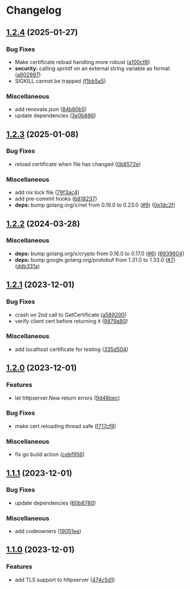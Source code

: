 # Changelog

## [1.2.4](https://github.com/trivago/go-bootstrap/compare/v1.2.3...v1.2.4) (2025-01-27)


### Bug Fixes

* Make certificate reload handling more robust ([a100cf8](https://github.com/trivago/go-bootstrap/commit/a100cf8623e865f99c3a884519e84b826eab181f))
* **security:** calling sprintf on an external string variable as format ([a902997](https://github.com/trivago/go-bootstrap/commit/a902997f28f48b002619cf49ed7760ab8110e5a0))
* SIGKILL cannot be trapped ([f1bb5a5](https://github.com/trivago/go-bootstrap/commit/f1bb5a52dd03371a3b421f21b1ab810e5bf6f32a))


### Miscellaneous

* add renovate.json ([84b60b5](https://github.com/trivago/go-bootstrap/commit/84b60b5f139ca7859977d3351000f6b4f568db1d))
* update dependencies ([3e0b886](https://github.com/trivago/go-bootstrap/commit/3e0b886cdefa5b7d6e65b9c084b207accdc6ea4e))

## [1.2.3](https://github.com/trivago/go-bootstrap/compare/v1.2.2...v1.2.3) (2025-01-08)


### Bug Fixes

* reload certificate when file has changed ([0b8572e](https://github.com/trivago/go-bootstrap/commit/0b8572e8840d4955ef5315cb8010f5ae30d0ea49))


### Miscellaneous

* add nix lock file ([79f3ac4](https://github.com/trivago/go-bootstrap/commit/79f3ac455d2d6da67f4aa9dbd9e4bb178755a0e8))
* add pre-commit hooks ([b818237](https://github.com/trivago/go-bootstrap/commit/b818237fc25e3e680e78002d30e16c5970686d8a))
* **deps:** bump golang.org/x/net from 0.19.0 to 0.23.0 ([#9](https://github.com/trivago/go-bootstrap/issues/9)) ([0e1dc2f](https://github.com/trivago/go-bootstrap/commit/0e1dc2f4020ca70fdac81d3b104f615fd32811b3))

## [1.2.2](https://github.com/trivago/go-bootstrap/compare/v1.2.1...v1.2.2) (2024-03-28)


### Miscellaneous

* **deps:** bump golang.org/x/crypto from 0.16.0 to 0.17.0 ([#6](https://github.com/trivago/go-bootstrap/issues/6)) ([6939604](https://github.com/trivago/go-bootstrap/commit/6939604851f70564e7927d7f8442218869e66ce6))
* **deps:** bump google.golang.org/protobuf from 1.31.0 to 1.33.0 ([#7](https://github.com/trivago/go-bootstrap/issues/7)) ([ddb331a](https://github.com/trivago/go-bootstrap/commit/ddb331ae5637b99a7c14f9133aa949989767e68f))

## [1.2.1](https://github.com/trivago/go-bootstrap/compare/v1.2.0...v1.2.1) (2023-12-01)


### Bug Fixes

* crash on 2nd call to GetCertificate ([a589200](https://github.com/trivago/go-bootstrap/commit/a58920038421ce278f45abc59dc0b4d1bb49f725))
* verify client cert before returning it ([9879a80](https://github.com/trivago/go-bootstrap/commit/9879a805635c3fb06376a8e33365521231ee81e0))


### Miscellaneous

* add localhost certificate for testing ([335d504](https://github.com/trivago/go-bootstrap/commit/335d504c204a6ee16f57b34e2072c1e4787e52b2))

## [1.2.0](https://github.com/trivago/go-bootstrap/compare/v1.1.1...v1.2.0) (2023-12-01)


### Features

* let httpserver.New return errors ([9d48bec](https://github.com/trivago/go-bootstrap/commit/9d48bec95c8a61baab064a8a9bdd13c4e19b450e))


### Bug Fixes

* make cert reloading thread safe ([f717cf9](https://github.com/trivago/go-bootstrap/commit/f717cf968e8717b567d72ef021ccb6d63883c3ed))


### Miscellaneous

* fix go build action ([cebf956](https://github.com/trivago/go-bootstrap/commit/cebf9564ec2db5f575935052b7f16962494afa9f))

## [1.1.1](https://github.com/trivago/go-bootstrap/compare/v1.1.0...v1.1.1) (2023-12-01)


### Bug Fixes

* update dependencies ([60b8780](https://github.com/trivago/go-bootstrap/commit/60b878006bbea5c187c330f355b3981b78549310))


### Miscellaneous

* add codeowners ([19051ea](https://github.com/trivago/go-bootstrap/commit/19051eae7d875148276d0d8b6f59f8dda5fac074))

## [1.1.0](https://github.com/trivago/go-bootstrap/compare/v1.0.0...v1.1.0) (2023-12-01)


### Features

* add TLS support to httpserver ([474c5d1](https://github.com/trivago/go-bootstrap/commit/474c5d18c8b5899c03cbcd952d1978fb9a9ca211))
